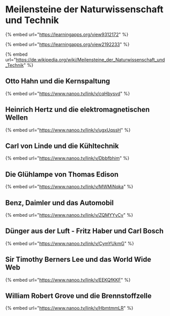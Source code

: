 # Meilensteine der Naturwissenschaft und Technik

{% embed url="https://learningapps.org/view9312172" %}

{% embed url="https://learningapps.org/view2192233" %}

{% embed url="https://de.wikipedia.org/wiki/Meilensteine_der_Naturwissenschaft_und_Technik" %}

## Otto Hahn und die Kernspaltung

{% embed url="https://www.nanoo.tv/link/v/cqHbysvd" %}

## Heinrich Hertz und die elektromagnetischen Wellen

{% embed url="https://www.nanoo.tv/link/v/ugxUqssH" %}

## Carl von Linde und die Kühltechnik

{% embed url="https://www.nanoo.tv/link/v/Dbbfbhim" %}

## Die Glühlampe von Thomas Edison

{% embed url="https://www.nanoo.tv/link/v/MWMiNqka" %}

## &#x20;Benz, Daimler und das Automobil

{% embed url="https://www.nanoo.tv/link/v/ZQMYYyCv" %}

## Dünger aus der Luft - Fritz Haber und Carl Bosch

{% embed url="https://www.nanoo.tv/link/v/CymYUkmG" %}

## Sir Timothy Berners Lee und das World Wide Web

{% embed url="https://www.nanoo.tv/link/v/EEKQfKKF" %}

## William Robert Grove und die Brennstoffzelle

{% embed url="https://www.nanoo.tv/link/v/HbmtmmLR" %}
